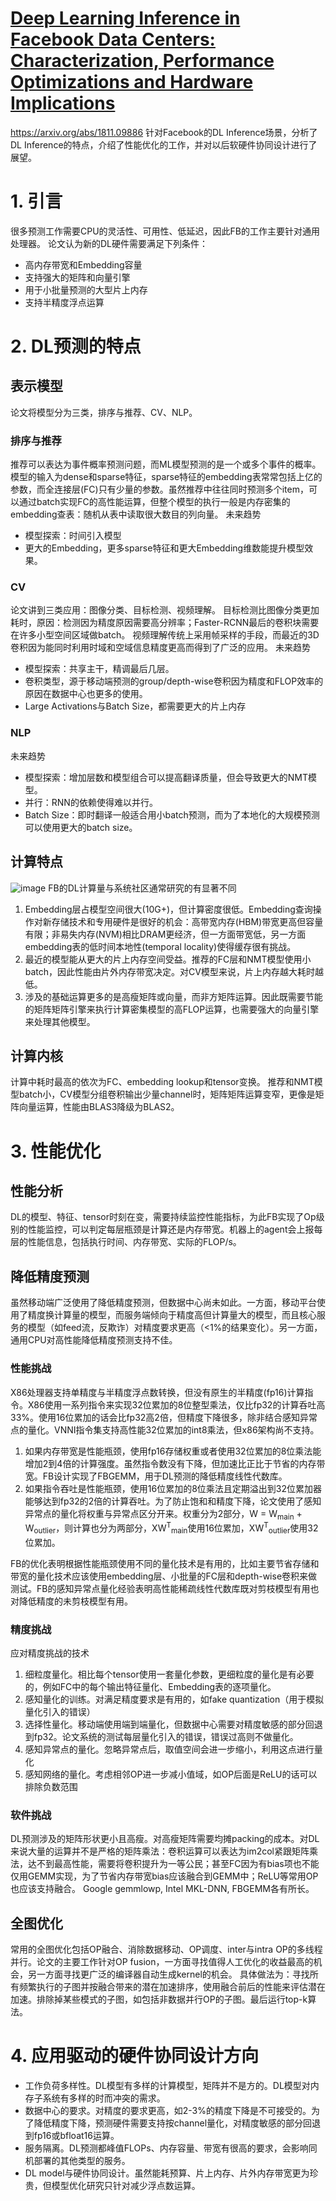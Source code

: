 # [Deep Learning Inference in Facebook Data Centers: Characterization, Performance Optimizations and Hardware Implications](https://github.com/egolearner/paper-note/issues/2)

https://arxiv.org/abs/1811.09886
针对Facebook的DL Inference场景，分析了DL Inference的特点，介绍了性能优化的工作，并对以后软硬件协同设计进行了展望。
# 1. 引言
很多预测工作需要CPU的灵活性、可用性、低延迟，因此FB的工作主要针对通用处理器。
论文认为新的DL硬件需要满足下列条件：
* 高内存带宽和Embedding容量
* 支持强大的矩阵和向量引擎
* 用于小批量预测的大型片上内存
* 支持半精度浮点运算

# 2. DL预测的特点
## 表示模型
论文将模型分为三类，排序与推荐、CV、NLP。
### 排序与推荐
推荐可以表达为事件概率预测问题，而ML模型预测的是一个或多个事件的概率。
模型的输入为dense和sparse特征，sparse特征的embedding表常常包括上亿的参数，而全连接层(FC)只有少量的参数。虽然推荐中往往同时预测多个item，可以通过batch实现FC的高性能运算，但整个模型的执行一般是内存密集的embedding查表：随机从表中读取很大数目的列向量。
未来趋势
* 模型探索：时间引入模型
* 更大的Embedding，更多sparse特征和更大Embedding维数能提升模型效果。
### CV
论文讲到三类应用：图像分类、目标检测、视频理解。
目标检测比图像分类更加耗时，原因：检测因为精度原因需要高分辨率；Faster-RCNN最后的卷积块需要在许多小型空间区域做batch。
视频理解传统上采用帧采样的手段，而最近的3D卷积因为能同时利用时域和空域信息精度更高而得到了广泛的应用。
未来趋势
* 模型探索：共享主干，精调最后几层。
* 卷积类型，源于移动端预测的group/depth-wise卷积因为精度和FLOP效率的原因在数据中心也更多的使用。
* Large Activations与Batch Size，都需要更大的片上内存
### NLP
未来趋势
* 模型探索：增加层数和模型组合可以提高翻译质量，但会导致更大的NMT模型。
* 并行：RNN的依赖使得难以并行。
* Batch Size：即时翻译一般适合用小batch预测，而为了本地化的大规模预测可以使用更大的batch size。

## 计算特点
![image](https://user-images.githubusercontent.com/45122959/51081059-c819bb80-1721-11e9-827b-701be9b37ac1.png)
FB的DL计算量与系统社区通常研究的有显著不同
1. Embedding层占模型空间很大(10G+)，但计算密度很低。Embedding查询操作对新存储技术和专用硬件是很好的机会：高带宽内存(HBM)带宽更高但容量有限；非易失内存(NVM)相比DRAM更经济，但一方面带宽低，另一方面embedding表的低时间本地性(temporal locality)使得缓存很有挑战。
2. 最近的模型能从更大的片上内存空间受益。推荐的FC层和NMT模型使用小batch，因此性能由片外内存带宽决定。对CV模型来说，片上内存越大耗时越低。
3. 涉及的基础运算更多的是高瘦矩阵或向量，而非方矩阵运算。因此既需要节能的矩阵矩阵引擎来执行计算密集模型的高FLOP运算，也需要强大的向量引擎来处理其他模型。

## 计算内核
计算中耗时最高的依次为FC、embedding lookup和tensor变换。
推荐和NMT模型batch小，CV模型分组卷积输出少量channel时，矩阵矩阵运算变窄，更像是矩阵向量运算，性能由BLAS3降级为BLAS2。

# 3. 性能优化
## 性能分析
DL的模型、特征、tensor时刻在变，需要持续监控性能指标，为此FB实现了Op级别的性能监控，可以判定每层瓶颈是计算还是内存带宽。机器上的agent会上报每层的性能信息，包括执行时间、内存带宽、实际的FLOP/s。

## 降低精度预测
虽然移动端广泛使用了降低精度预测，但数据中心尚未如此。一方面，移动平台使用了精度换计算量的模型，而服务端倾向于精度高但计算量大的模型，而且核心服务的模型（如feed流，反欺诈）对精度要求更高（<1%的结果变化）。另一方面，通用CPU对高性能降低精度预测支持不佳。
### 性能挑战
X86处理器支持单精度与半精度浮点数转换，但没有原生的半精度(fp16)计算指令。X86使用一系列指令来实现32位累加的8位整型乘法，仅比fp32的计算呑吐高33%。使用16位累加的话会比fp32高2倍，但精度下降很多，除非结合感知异常点的量化。VNNI指令集支持高性能32位累加的int8乘法，但x86架构尚不支持。
1. 如果内存带宽是性能瓶颈，使用fp16存储权重或者使用32位累加的8位乘法能增加2到4倍的计算强度。虽然指令数没有下降，但加速比正比于节省的内存带宽。FB设计实现了FBGEMM，用于DL预测的降低精度线性代数库。
2. 如果指令吞吐是性能瓶颈，使用16位累加的8位乘法且定期溢出到32位累加器能够达到fp32的2倍的计算吞吐。为了防止饱和和精度下降，论文使用了感知异常点的量化将权重与异常点区分开来。权重分为2部分，W = W<sub>main</sub> + W<sub>outlier</sub>，则计算也分为两部分，XW<sup>T</sup><sub>main</sub>使用16位累加，XW<sup>T</sup><sub>outlier</sub>使用32位累加。

FB的优化表明根据性能瓶颈使用不同的量化技术是有用的，比如主要节省存储和带宽的量化技术应该使用embedding层、小批量的FC层和depth-wise卷积来做测试。FB的感知异常点量化经验表明高性能稀疏线性代数库既对剪枝模型有用也对降低精度的未剪枝模型有用。
### 精度挑战
应对精度挑战的技术
1. 细粒度量化。相比每个tensor使用一套量化参数，更细粒度的量化是有必要的，例如FC中的每个输出特征量化、Embedding表的逐项量化。
2. 感知量化的训练。对满足精度要求是有用的，如fake quantization（用于模拟量化引入的错误）
3. 选择性量化。移动端使用端到端量化，但数据中心需要对精度敏感的部分回退到fp32。论文系统的测试每层量化引入的错误，错误过高则不做量化。
4. 感知异常点的量化。忽略异常点后，取值空间会进一步缩小，利用这点进行量化
5. 感知网络的量化。考虑相邻OP进一步减小值域，如OP后面是ReLU的话可以排除负数范围
### 软件挑战
DL预测涉及的矩阵形状更小且高瘦。对高瘦矩阵需要均摊packing的成本。对DL来说大量的运算并不是严格的矩阵乘法：卷积运算可以表达为im2col紧跟矩阵乘法，达不到最高性能，需要将卷积提升为一等公民；甚至FC因为有bias项也不能仅用GEMM实现，为了节省内存带宽bias应该融合到GEMM中；ReLU等常用OP也应该支持融合。
Google gemmlowp, Intel MKL-DNN, FBGEMM各有所长。

## 全图优化
常用的全图优化包括OP融合、消除数据移动、OP调度、inter与intra OP的多线程并行。论文的主要工作针对OP fusion，一方面寻找值得人工优化的收益最高的机会，另一方面寻找更广泛的编译器自动生成kernel的机会。
具体做法为：寻找所有频繁执行的子图并按融合带来的潜在加速排序，使用融合前后的性能来评估潜在加速。排除掉某些模式的子图，如包括非数据并行OP的子图。最后运行top-k算法。

# 4. 应用驱动的硬件协同设计方向
* 工作负荷多样性。DL模型有多样的计算模型，矩阵并不是方的。DL模型对内存子系统有多样的时而冲突的需求。
* 数据中心的要求。对精度的要求更高，如2-3%的精度下降是不可接受的。为了降低精度下降，预测硬件需要支持按channel量化，对精度敏感的部分回退到fp16或bfloat16运算。
* 服务隔离。DL预测都峰值FLOPs、内存容量、带宽有很高的要求，会影响同机部署的其他类型的服务。
* DL model与硬件协同设计。虽然能耗预算、片上内存、片外内存带宽更为珍贵，但模型优化研究只针对减少浮点数运算。
